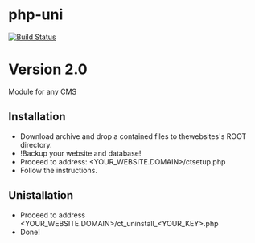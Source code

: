 php-uni
=======
[![Build Status](https://travis-ci.org/CleanTalk/php-uni.svg)](https://travis-ci.org/CleanTalk/php-uni)

# Version 2.0

Module for any CMS
## Installation
* Download archive and drop a contained files to thewebsites's  ROOT directory.
* !Backup your website and database!
* Proceed to address: <YOUR_WEBSITE.DOMAIN>/ctsetup.php
* Follow the instructions.

## Unistallation
* Proceed to address <YOUR_WEBSITE.DOMAIN>/ct_uninstall_<YOUR_KEY>.php
* Done!
